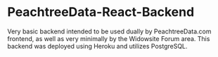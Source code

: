 # PeachtreeData-React-Backend
Very basic backend intended to be used dually by PeachtreeData.com frontend, as well as very minimally by the Widowsite Forum area. This backend was deployed using Heroku and utilizes PostgreSQL.
